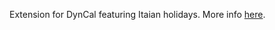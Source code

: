 Extension for DynCal featuring Itaian holidays. More info [here](https://github.com/fravaccaro/harbour-dyncal/wiki/Extensions).